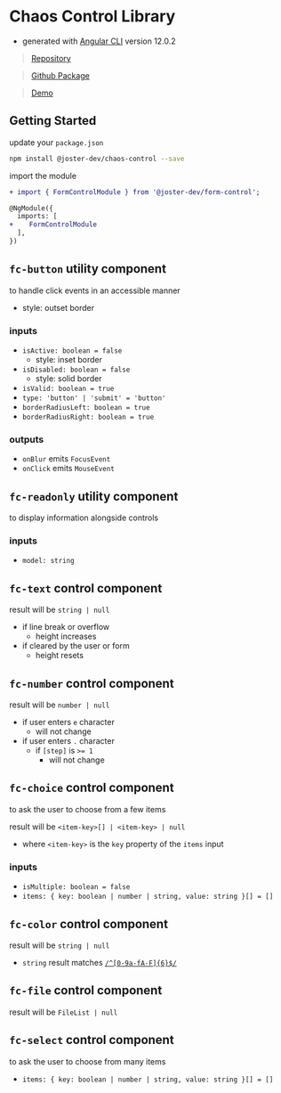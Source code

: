 # Chaos Control Library

- generated with [Angular CLI](https://github.com/angular/angular-cli) version 12.0.2
<!-- - provide accessible components to 
  - visual indication for validity
- visual and utility components
  - consistent style -->
<!-- - styled print view -->
<!-- - readonly  -->

> [Repository](https://github.com/joster-dev/chaos-control)

> [Github Package](https://github.com/joster-dev/chaos-control/packages/TODO)

> [Demo](https://joster-dev.github.io/chaos-control/)

## Getting Started
update your `package.json`
```bash
npm install @joster-dev/chaos-control --save
```
import the module
```diff
+ import { FormControlModule } from '@joster-dev/form-control';

@NgModule({
  imports: [
+    FormControlModule
  ],
})
```
## `fc-button` utility component
to handle click events in an accessible manner
- style: outset border
### inputs
- `isActive: boolean = false`
  - style: inset border
- `isDisabled: boolean = false`
  - style: solid border
- `isValid: boolean = true`
- `type: 'button' | 'submit' = 'button'`
- `borderRadiusLeft: boolean = true`
- `borderRadiusRight: boolean = true`
### outputs
- `onBlur` emits `FocusEvent` 
- `onClick` emits `MouseEvent`
## `fc-readonly` utility component
to display information alongside controls
### inputs
- `model: string`
## `fc-text` control component
result will be `string | null`
- if line break or overflow
  - height increases
- if cleared by the user or form
  - height resets
## `fc-number` control component
result will be `number | null`
- if user enters `e` character
  - will not change
- if user enters `.` character
  - if `[step]` is `>= 1`
    - will not change
## `fc-choice` control component
to ask the user to choose from a few items

result will be `<item-key>[] | <item-key> | null`
  - where `<item-key>` is the `key` property of the `items` input
### inputs
- `isMultiple: boolean = false`
- `items: { key: boolean | number | string, value: string }[] = []`
## `fc-color` control component
result will be `string | null`
- `string` result matches [`/^[0-9a-fA-F]{6}$/`](https://regexper.com/#%2F%5E%5B0-9a-fA-F%5D%7B6%7D%24%2F)
##  `fc-file` control component
result will be `FileList | null`

## `fc-select` control component
to ask the user to choose from many items
- `items: { key: boolean | number | string, value: string }[] = []`
<!-- ## `fc-select` component -->
<!-- ## `fc-multi-select` component -->
<!-- ## `fc-date` component -->
<!-- ## `fc-date-time` component -->
<!-- ## `fc-time` component -->
